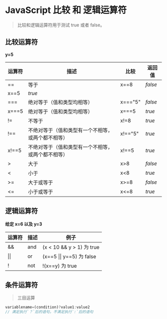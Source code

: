 # JavaScript 比较 和 逻辑运算符
> 比较和逻辑运算符用于测试 true 或者 false。

## 比较运算符

**y=5**

| 运算符 | 描述                                               | 比较    | 返回值  |
| ------ | -------------------------------------------------- | ------- | ------- |
| ==     | 等于                                               | x==8    | *false* |
| x==5   | *true*                                             |         |         |
| ===    | 绝对等于（值和类型均相等）                         | x==="5" | *false* |
| x===5  | 绝对等于（值和类型均相等）                         | x===5   | *true*  |
| !=     | 不等于                                             | x!=8    | *true*  |
| !==    | 不绝对等于（值和类型有一个不相等，或两个都不相等） | x!=="5" | *true*  |
| x!==5  | 不绝对等于（值和类型有一个不相等，或两个都不相等） | x!==5   | *true*  |
| >      | 大于                                               | x>8     | *false* |
| <      | 小于                                               | x<8     | *true*  |
| >=     | 大于或等于                                         | x>=8    | *false* |
| <=     | 小于或等于                                         | x<=8    | *true*  |

## 逻辑运算符

**给定 x=6 以及 y=3**

| 运算符 | 描述 | 例子                      |
| ------ | ---- | ------------------------- |
| &&     | and  | (x < 10 && y > 1) 为 true |
| \|\|   | or   | (x==5 \|\| y==5) 为 false |
| !      | not  | !(x==y) 为 true           |

## 条件运算符

> 三目运算

```javascript
variablename=(condition)?value1:value2 
// 满足执行`？`后的语句，不满足执行`:`后的语句
```

